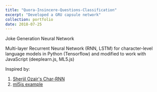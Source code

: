 ```yaml
---
title: "Quora-Insincere-Questions-Classification"
excerpt: "Developed a GRU capsule network"
collection: portfolio
date: 2018-07-25
---
```


Joke Generation Neural Network

Multi-layer Recurrent Neural Network (RNN, LSTM) for character-level language models in Python (Tensorflow) and modified to work with JavaScript (deeplearn.js, ML5.js)

Inspired by:

1. [Sherjil Ozair's Char-RNN](https://github.com/sherjilozair/char-rnn-tensorflow)
2. [ml5js example](https://github.com/ml5js/ml5-library/tree/master/training/lstm)